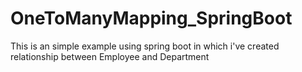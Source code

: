 # OneToManyMapping_SpringBoot
This is an simple example using spring boot in which i've created relationship between Employee and Department

